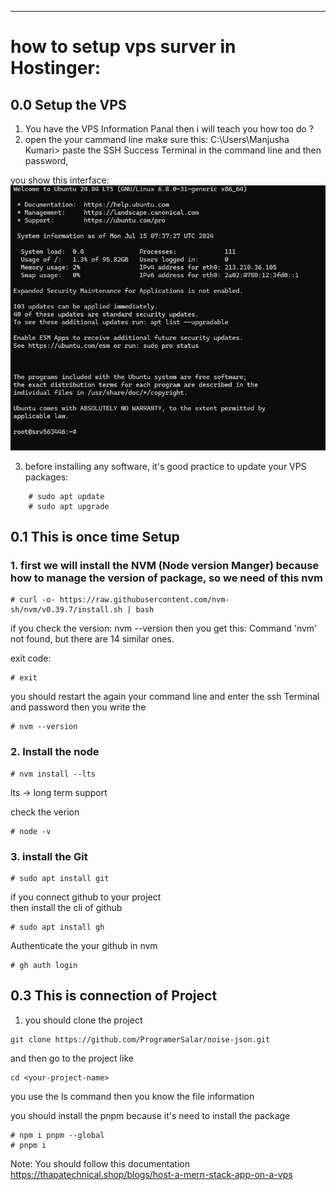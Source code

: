 
-------------------------------------------------------------------------

# how to setup vps surver in Hostinger: 

## 0.0 Setup the VPS 

1. You have the VPS Information Panal then i will teach you how too do ? 
2. open the your cammand line make sure this: C:\Users\Manjusha Kumari> 
paste the SSH Success Terminal in the command line and then password,


you show this interface:
![you show this interface:](Readme_Photo/access_the_linux_machine_in_your_cammd_line.png)



3. before installing any software, it's good practice to update your VPS packages:

``` 
    # sudo apt update 
    # sudo apt upgrade
```

## 0.1  This is once time Setup 

### 1. first we will install the NVM (Node version Manger) because how to manage the version of package, so we need of this nvm 


```
# curl -o- https://raw.githubusercontent.com/nvm-sh/nvm/v0.39.7/install.sh | bash
```
if you check the version: nvm --version then you get this: Command 'nvm' not found, but there are 14 similar ones.

exit code:
 ```
# exit
```

you should restart the again your command line and enter the ssh Terminal and password 
then you write the 

```
# nvm --version
``` 



### 2. Install the node 

```
# nvm install --lts

```
lts -> long term support 

check the verion

```
# node -v
```

### 3. install the Git 

```
# sudo apt install git
```


if you connect github to your project  
then install the cli of github 

```
# sudo apt install gh
```


Authenticate the your github in nvm 

```
# gh auth login
```



## 0.3 This is connection of Project 

1. you should clone the project 

```
git clone https://github.com/ProgramerSalar/noise-json.git
```

and then go to the project like 

```
cd <your-project-name>
```


you use the ls command then you know the file information


you should install the pnpm because it's need to install the package 

```
# npm i pnpm --global
# pnpm i
```


Note: You should follow this documentation https://thapatechnical.shop/blogs/host-a-mern-stack-app-on-a-vps

